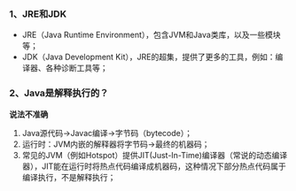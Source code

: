 ### 1、JRE和JDK
- JRE（Java Runtime Environment），包含JVM和Java类库，以及一些模块等；
- JDK（Java Development Kit），JRE的超集，提供了更多的工具，例如：编译器、各种诊断工具等；

### 2、Java是解释执行的？

**说法不准确**

1. Java源代码->Javac编译->字节码（bytecode）；
2. 运行时：JVM内嵌的解释器将字节码->最终的机器码；
3. 常见的JVM（例如Hotspot）提供JIT(Just-In-Time)编译器（常说的动态编译器），JIT能在运行时将热点代码编译成机器码，这种情况下部分热点代码属于编译执行，不是解释执行；